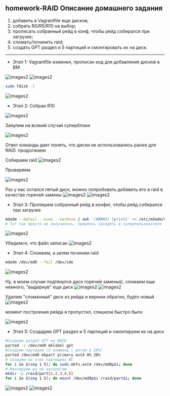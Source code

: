 homework-RAID
Описание домашнего задания
---
1. добавить в Vagrantfile еще дисков;
2. собрать R0/R5/R10 на выбор;
3. прописать собранный рейд в конф, чтобы рейд собирался при загрузке;
4. сломать/починить raid;
5. создать GPT раздел и 5 партиций и смонтировать их на диск.

---
- Этап 1: Vagrantfile изменен, прописан код для добавления дисков в ВМ
   
![images2](./images/image_raid_1.png)
![images2](./images/image_raid_2.png)

```bash
sudo fdisk -l
```
![images2](./images/image_raid_3.png)

- Этап 2: Собран R10 
  
![images2](./images/image_raid_4.png)

Занулим на всякий случай суперблоки

![images2](./images/image_raid_5.png)

Ответ команды дает понять, что диски не использовались ранее для RAID. продолжаем

Собираем raid
![images2](./images/image_raid_6.png)

Проверяем

![images2](./images/image_raid_7.png)

Раз у нас остался пятый диск, можно попробовать добавить его в raid в качестве горячей замены
![images2](./images/image_raid_8.png)
![images2](./images/image_raid_9.png)

- Этап 3: Пропишем собранный рейд в конфиг, чтобы рейд собирался при загрузке
```bash
mdadm --detail --scan --verbose | awk '/ARRAY/ {print}' >> /etc/mdadm/mdadm.conf
# Тут так просто не получилось, пришлось заходить в суперпользователя
```
![images2](./images/image_raid_10.png)

Убедимся, что файл записан
![images2](./images/image_raid_11.png)

- Этап 4: Сломаем, а затем починим raid
```bash
mdadm /dev/md0 --fail /dev/sde
```
![images2](./images/image_raid_12.png)

Ну, в моем случае подтянулся диск горячей замены)), сломаем еще немного, "выдернув" еще диск
![images2](./images/image_raid_13.png)
![images2](./images/image_raid_14.png)

Удалим "сломанный" диск из рейда и вернем обратно, будто новый
![images2](./images/image_raid_15.png)

момент построения рейда я пропустил, слишком быстро было

![images2](./images/image_raid_16.png)

- Этап 5: Создадим GPT раздел и 5 партиций и смонтируем их на диск
```bash
#Создаем раздел GPT на RAID
parted -s /dev/md0 mklabel gpt
#Создаем партиции (5 комманд с шагом в 20%)
parted /dev/md0 mkpart primary ext4 0% 20%
# Создаем на этих партициях ФС
for i in $(seq 1 5); do sudo mkfs.ext4 /dev/md0p$i; done 
# Монтируем их по каталогам
mkdir -p /raid/part{1,2,3,4,5}
for i in $(seq 1 5); do mount /dev/md0p$i /raid/part$i; done 
```
![images2](./images/image_raid_17.png)
![images2](./images/image_raid_18.png)
